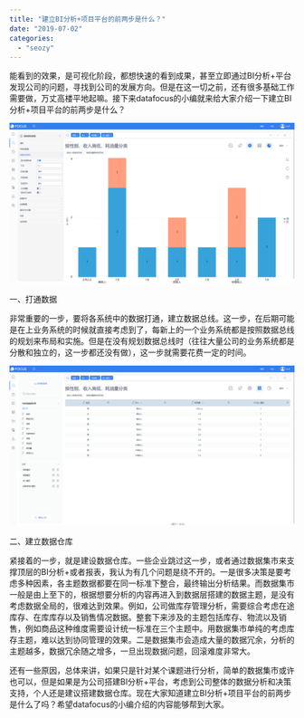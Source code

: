 ```yaml
---
title: "建立BI分析+项目平台的前两步是什么？"
date: "2019-07-02"
categories: 
  - "seozy"
---
```


能看到的效果，是可视化阶段，都想快速的看到成果，甚至立即通过BI分析+平台发现公司的问题，寻找到公司的发展方向。但是在这一切之前，还有很多基础工作需要做，万丈高楼平地起嘛。接下来datafocus的小编就来给大家介绍一下建立BI分析+项目平台的前两步是什么？

![](images/word-image-12.png)

一、打通数据

非常重要的一步，要将各系统中的数据打通，建立数据总线。这一步，在后期可能是在上业务系统的时候就直接考虑到了，每新上的一个业务系统都是按照数据总线的规划来布局和实施。但是在没有规划数据总线时（往往大量公司的业务系统都是分散和独立的，这一步都还没有做），这一步就需要花费一定的时间。

![](images/word-image-11.png)

二、建立数据仓库

紧接着的一步，就是建设数据仓库。一些企业跳过这一步，或者通过数据集市来支撑顶层的BI分析+或者报表，我认为有几个问题是绕不开的。一是很多决策是要考虑多种因素，各主题数据都要在同一标准下整合，最终输出分析结果。而数据集市一般是由上至下的，根据想要分析的内容再进入到数据层搭建的数据主题，是没有考虑数据全局的，很难达到效果。例如，公司做库存管理分析，需要综合考虑在途库存、在库库存以及销售情况数据。整套下来涉及的主题包括库存、物流以及销售，例如商品这种维度需要设计统一标准在三个主题中。用数据集市单纯的考虑库存主题，难以达到协同管理的效果。二是数据集市会造成大量的数据冗余，分析的主题越多，数据冗余随之增多，一旦出现数据问题，回滚难度非常大。

还有一些原因，总体来讲，如果只是针对某个课题进行分析，简单的数据集市或许也可以，但是如果是为公司搭建BI分析+平台，考虑到公司整体的数据分析和决策支持，个人还是建议搭建数据仓库。现在大家知道建立BI分析+项目平台的前两步是什么了吗？希望datafocus的小编介绍的内容能够帮到大家。
